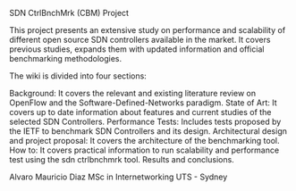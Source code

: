 SDN CtrlBnchMrk (CBM) Project

This project presents an extensive study on performance and scalability of different open source SDN controllers available in the market. It covers previous studies, expands them with updated information and official benchmarking methodologies. 

The wiki is divided into four sections: 

Background: It covers the relevant and existing literature review on OpenFlow and the Software-Defined-Networks paradigm.
State of Art: It covers up to date information about features and current studies of the selected SDN Controllers.
Performance Tests: Includes tests proposed by the IETF to benchmark SDN Controllers and its design. 
Architectural design and project proposal: It covers the architecture of the benchmarking tool. 
How to: It covers practical information to run scalability and performance test using the sdn ctrlbnchmrk tool.
Results and conclusions.

Alvaro Mauricio Diaz
MSc in Internetworking
UTS - Sydney
